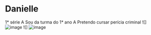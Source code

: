 # Danielle
1* série A
Sou da turma do 1* ano A
Pretendo cursar perícia criminal
![]![image](https://github.com/DaniFumagali08/Danielle/assets/145668959/ffb38553-fb01-4a6c-aed7-cca1a187228a)
![]
![image](https://github.com/DaniFumagali08/Danielle/assets/145668959/b4d27fa4-bd64-47e3-b77e-89bb4528923a)
